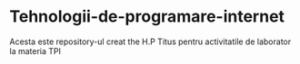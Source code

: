# Tehnologii-de-programare-internet

Acesta este repository-ul creat the H.P Titus pentru activitatile de laborator la materia TPI
